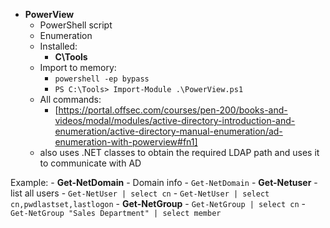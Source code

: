
- **PowerView**
	- PowerShell script
	- Enumeration 
	- Installed:
		- **C\Tools**
	- Import to memory:
		- `powershell -ep bypass`
		- `PS C:\Tools> Import-Module .\PowerView.ps1
`
	- All commands:
		- [https://portal.offsec.com/courses/pen-200/books-and-videos/modal/modules/active-directory-introduction-and-enumeration/active-directory-manual-enumeration/ad-enumeration-with-powerview#fn1]
	- also uses .NET classes to obtain the required LDAP path and uses it to communicate with AD

Example:
	- **Get-NetDomain**
		- Domain info
		- `Get-NetDomain`
	- **Get-Netuser**
			- list all users
		- `Get-NetUser | select cn`
		- `Get-NetUser | select cn,pwdlastset,lastlogon`
	- **Get-NetGroup**
		- `Get-NetGroup | select cn`
		- `Get-NetGroup "Sales Department" | select member`
